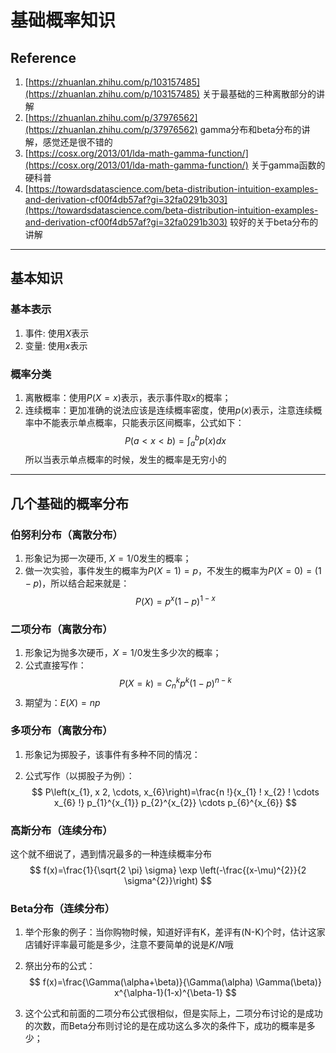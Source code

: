 # 基础概率知识

## Reference

1. [https://zhuanlan.zhihu.com/p/103157485](https://zhuanlan.zhihu.com/p/103157485)  关于最基础的三种离散部分的讲解
2. [https://zhuanlan.zhihu.com/p/37976562](https://zhuanlan.zhihu.com/p/37976562)  gamma分布和beta分布的讲解，感觉还是很不错的
3. [https://cosx.org/2013/01/lda-math-gamma-function/](https://cosx.org/2013/01/lda-math-gamma-function/)  关于gamma函数的硬科普
4. [https://towardsdatascience.com/beta-distribution-intuition-examples-and-derivation-cf00f4db57af?gi=32fa0291b303](https://towardsdatascience.com/beta-distribution-intuition-examples-and-derivation-cf00f4db57af?gi=32fa0291b303)  较好的关于beta分布的讲解

---
## 基本知识

### 基本表示
1. 事件: 使用$X$表示
2. 变量: 使用$x$表示

### 概率分类
1. 离散概率：使用$P(X=x)$表示，表示事件取$x$的概率；
2. 连续概率：更加准确的说法应该是连续概率密度，使用$p(x)$表示，注意连续概率中不能表示单点概率，只能表示区间概率，公式如下：
$$
P(a<x<b)=\int_a^bp(x)dx
$$
​		所以当表示单点概率的时候，发生的概率是无穷小的

---
## 几个基础的概率分布

### 伯努利分布（离散分布）
1. 形象记为掷一次硬币, $X=1/0$发生的概率；
2. 做一次实验，事件发生的概率为$P(X=1)=p$，不发生的概率为$P(X=0)=(1-p)$，所以结合起来就是：
    $$
    P(X)=p^{x}(1-p)^{1-x}
    $$



### 二项分布（离散分布）

1. 形象记为抛多次硬币，$X=1/0$发生多少次的概率；
2. 公式直接写作：
    $$
    P(X=k)=C_{n}^{k}p^{k}(1-p)^{n-k}
    $$
3. 期望为：$E(X)=np$



### 多项分布（离散分布）

1. 形象记为掷股子，该事件有多种不同的情况：

2. 公式写作（以掷股子为例）：
   $$
   P\left(x_{1}, x 2, \cdots, x_{6}\right)=\frac{n !}{x_{1} ! x_{2} ! \cdots x_{6} !} p_{1}^{x_{1}} p_{2}^{x_{2}} \cdots p_{6}^{x_{6}}
   $$



### 高斯分布（连续分布）

这个就不细说了，遇到情况最多的一种连续概率分布
$$
f(x)=\frac{1}{\sqrt{2 \pi} \sigma} \exp \left(-\frac{(x-\mu)^{2}}{2 \sigma^{2}}\right)
$$


### Beta分布（连续分布）

1. 举个形象的例子：当你购物时候，知道好评有K，差评有(N-K)个时，估计这家店铺好评率最可能是多少，注意不要简单的说是$K/N$哦

2. 祭出分布的公式：
   $$
   f(x)=\frac{\Gamma(\alpha+\beta)}{\Gamma(\alpha) \Gamma(\beta)} x^{\alpha-1}(1-x)^{\beta-1}
   $$

3. 这个公式和前面的二项分布公式很相似，但是实际上，二项分布讨论的是成功的次数，而Beta分布则讨论的是在成功这么多次的条件下，成功的概率是多少；